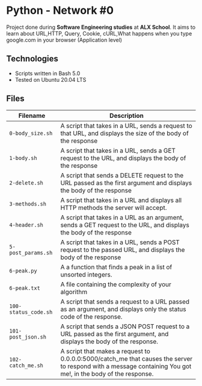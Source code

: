 # Python - Network #0
Project done during **Software Engineering studies** at **ALX School**. It aims to learn about URL,HTTP, Query, Cookie, cURL,What happens when you type google.com in your browser (Application level)
## Technologies
* Scripts written in Bash 5.0
* Tested on Ubuntu 20.04 LTS

## Files

| Filename | Description |
| -------- | ----------- |
| `0-body_size.sh` | A script that takes in a URL, sends a request to that URL, and displays the size of the body of the response |
|`1-body.sh` | A script that takes in a URL, sends a GET request to the URL, and displays the body of the response |
|`2-delete.sh` |A script that sends a DELETE request to the URL passed as the first argument and displays the body of the response |
|`3-methods.sh` |A script that takes in a URL and displays all HTTP methods the server will accept. |
|`4-header.sh` |A script that takes in a URL as an argument, sends a GET request to the URL, and displays the body of the response |
|`5-post_params.sh` | A script that takes in a URL, sends a POST request to the passed URL, and displays the body of the response |
|`6-peak.py` | A a function that finds a peak in a list of unsorted integers. |
|`6-peak.txt` | A file containing the complexity of your algorithm |
|`100-status_code.sh` | A script that sends a request to a URL passed as an argument, and displays only the status code of the response. |
|`101-post_json.sh` | A script that sends a JSON POST request to a URL passed as the first argument, and displays the body of the response. |
|`102-catch_me.sh` | A script that makes a request to 0.0.0.0:5000/catch_me that causes the server to respond with a message containing You got me!, in the body of the response. |
